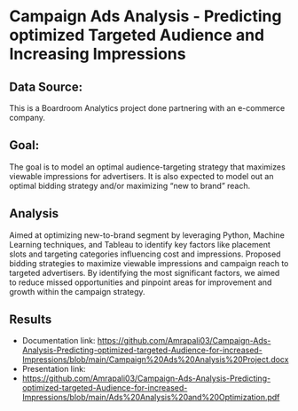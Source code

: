 # Campaign Ads Analysis - Predicting optimized Targeted Audience and Increasing Impressions

## Data Source:
This is a Boardroom Analytics project done partnering with an e-commerce company.

## Goal:
The goal is to model an optimal audience-targeting strategy that maximizes viewable impressions
for advertisers. It is also expected to model out an optimal bidding strategy and/or maximizing “new to brand” reach.

## Analysis
Aimed at optimizing new-to-brand segment by leveraging Python, Machine Learning techniques, and Tableau to identify key factors like placement slots and targeting categories influencing cost and impressions. Proposed bidding strategies to maximize viewable impressions and campaign reach to targeted advertisers. By identifying the most significant factors, we aimed to reduce missed opportunities and pinpoint areas for improvement and growth within the campaign strategy.


## Results
- Documentation link:
https://github.com/Amrapali03/Campaign-Ads-Analysis-Predicting-optimized-targeted-Audience-for-increased-Impressions/blob/main/Campaign%20Ads%20Analysis%20Project.docx
- Presentation link:
- https://github.com/Amrapali03/Campaign-Ads-Analysis-Predicting-optimized-targeted-Audience-for-increased-Impressions/blob/main/Ads%20Analysis%20and%20Optimization.pdf


